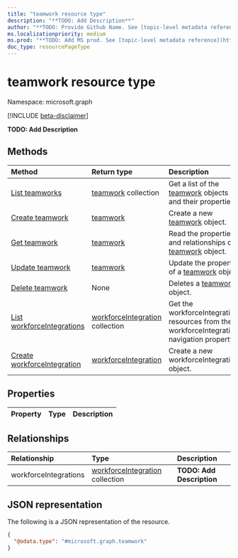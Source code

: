 ```yaml
---
title: "teamwork resource type"
description: "**TODO: Add Description**"
author: "**TODO: Provide Github Name. See [topic-level metadata reference](https://msgo.azurewebsites.net/add/document/guidelines/metadata.html#topic-level-metadata)**"
ms.localizationpriority: medium
ms.prod: "**TODO: Add MS prod. See [topic-level metadata reference](https://msgo.azurewebsites.net/add/document/guidelines/metadata.html#topic-level-metadata)**"
doc_type: resourcePageType
---
```


# teamwork resource type

Namespace: microsoft.graph

[!INCLUDE [beta-disclaimer](../../includes/beta-disclaimer.md)]

**TODO: Add Description**

## Methods
|Method|Return type|Description|
|:---|:---|:---|
|[List teamworks](../api/teamwork-list.md)|[teamwork](../resources/teamwork.md) collection|Get a list of the [teamwork](../resources/teamwork.md) objects and their properties.|
|[Create teamwork](../api/teamwork-create.md)|[teamwork](../resources/teamwork.md)|Create a new [teamwork](../resources/teamwork.md) object.|
|[Get teamwork](../api/teamwork-get.md)|[teamwork](../resources/teamwork.md)|Read the properties and relationships of a [teamwork](../resources/teamwork.md) object.|
|[Update teamwork](../api/teamwork-update.md)|[teamwork](../resources/teamwork.md)|Update the properties of a [teamwork](../resources/teamwork.md) object.|
|[Delete teamwork](../api/teamwork-delete.md)|None|Deletes a [teamwork](../resources/teamwork.md) object.|
|[List workforceIntegrations](../api/teamwork-list-workforceintegrations.md)|[workforceIntegration](../resources/workforceintegration.md) collection|Get the workforceIntegration resources from the workforceIntegrations navigation property.|
|[Create workforceIntegration](../api/teamwork-post-workforceintegrations.md)|[workforceIntegration](../resources/workforceintegration.md)|Create a new workforceIntegration object.|

## Properties
|Property|Type|Description|
|:---|:---|:---|

## Relationships
|Relationship|Type|Description|
|:---|:---|:---|
|workforceIntegrations|[workforceIntegration](../resources/workforceintegration.md) collection|**TODO: Add Description**|

## JSON representation
The following is a JSON representation of the resource.
<!-- {
  "blockType": "resource",
  "keyProperty": "id",
  "@odata.type": "microsoft.graph.teamwork",
  "openType": false
}
-->
``` json
{
  "@odata.type": "#microsoft.graph.teamwork"
}
```

